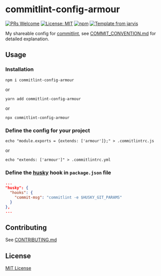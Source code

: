 # commitlint-config-armour

[![PRs Welcome](https://img.shields.io/badge/PRs-welcome-brightgreen.svg?style=flat)](http://makeapullrequest.com)
[![License: MIT](https://img.shields.io/badge/License-MIT-blue.svg)](https://opensource.org/licenses/MIT)
[![npm](https://img.shields.io/npm/v/commitlint-config-armour.svg?maxAge=2592000)](https://www.npmjs.com/package/commitlint-config-travi)
[![Template from jarvis](https://img.shields.io/badge/Hi-Jarvis-ff69b4.svg)](https://github.com/Armour/Jarvis)

My shareable config for [commitlint](https://github.com/marionebl/commitlint), see [COMMIT_CONVENTION.md](.github/COMMIT_CONVENTION.md) for detailed explanation.

## Usage

### Installation

```shell
npm i commitlint-config-armour
```

or

```shell
yarn add commitlint-config-armour
```

or

```shell
npx commitlint-config-armour
```

### Define the config for your project

```shell
echo "module.exports = {extends: ['armour']};" > .commitlintrc.js
```

or

```shell
echo "extends: ['armour']" > .commitlintrc.yml
```

### Define the [husky](https://github.com/typicode/husky) hook in `package.json` file

```json
...
"husky": {
  "hooks": {
    "commit-msg": "commitlint -e $HUSKY_GIT_PARAMS"
  }
},
...
```

## Contributing

See [CONTRIBUTING.md](https://github.com/Armour/commitlint-config-armour/blob/master/.github/CONTRIBUTING.md)

## License

[MIT License](https://github.com/Armour/commitlint-config-armour/blob/master/LICENSE)
